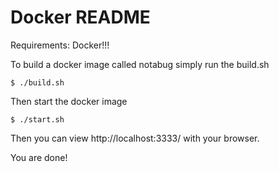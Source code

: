 # Docker README

Requirements: Docker!!!

To build a docker image called notabug simply run the build.sh
```
$ ./build.sh
```

Then start the docker image
```
$ ./start.sh
```

Then you can view http://localhost:3333/ with your browser.

You are done!
